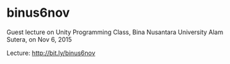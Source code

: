 # binus6nov
Guest lecture on Unity Programming Class, Bina Nusantara University Alam Sutera, on Nov 6, 2015

Lecture:
http://bit.ly/binus6nov
